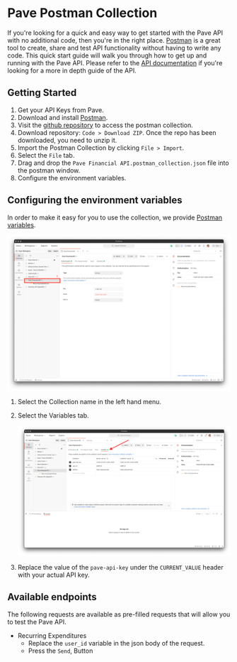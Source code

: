# Pave Postman Collection

If you're looking for a quick and easy way to get started with the Pave API with no additional code, then you're in the right place. [Postman](https://www.postman.com/) is a great tool to create, share and test API functionality without having to write any code. This quick start guide will walk you through how to get up and running with the Pave API. Please refer to the [API documentation](https://pavedev.redoc.ly/) if you're looking for a more in depth guide of the API. 

## Getting Started
1. Get your API Keys from Pave.
2. Download and install [Postman](https://www.postman.com/downloads/).
3. Visit the [github repository](https://github.com/Pave-Financial/postman-collection) to access the postman collection.
4. Download repository: `Code > Download ZIP`. Once the repo has been downloaded, you need to unzip it.
5. Import the Postman Collection by clicking `File > Import`.
6. Select the `File` tab.
7. Drag and drop the `Pave Financial API.postman_collection.json` file into the postman window.
4. Configure the environment variables.

## Configuring the environment variables

In order to make it easy for you to use the collection, we provide [Postman variables](https://learning.postman.com/docs/sending-requests/managing-environments/).

![postman_auth](./assets/postman-auth.png)

1. Select the Collection name in the left hand menu.
2. Select the Variables tab.

    ![variables](./assets/variables.png)
3. Replace the value of the `pave-api-key` under the `CURRENT_VALUE` header with your actual API key.

## Available endpoints

The following requests are available as pre-filled requests that will allow you to test the Pave API.

- Recurring Expenditures
  - Replace the `user_id` variable in the json body of the request.
  - Press the `Send`, Button

